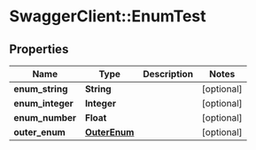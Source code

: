 # SwaggerClient::EnumTest

## Properties
Name | Type | Description | Notes
------------ | ------------- | ------------- | -------------
**enum_string** | **String** |  | [optional] 
**enum_integer** | **Integer** |  | [optional] 
**enum_number** | **Float** |  | [optional] 
**outer_enum** | [**OuterEnum**](OuterEnum.md) |  | [optional] 

